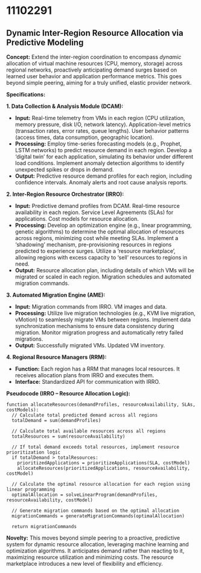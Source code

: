# 11102291

## Dynamic Inter-Region Resource Allocation via Predictive Modeling

**Concept:** Extend the inter-region coordination to encompass *dynamic* allocation of virtual machine resources (CPU, memory, storage) across regional networks, proactively anticipating demand surges based on learned user behavior and application performance metrics. This goes beyond simple peering, aiming for a truly unified, elastic provider network.

**Specifications:**

**1. Data Collection & Analysis Module (DCAM):**

*   **Input:** Real-time telemetry from VMs in each region (CPU utilization, memory pressure, disk I/O, network latency). Application-level metrics (transaction rates, error rates, queue lengths). User behavior patterns (access times, data consumption, geographic location).
*   **Processing:** Employ time-series forecasting models (e.g., Prophet, LSTM networks) to predict resource demand in each region. Develop a ‘digital twin’ for each application, simulating its behavior under different load conditions. Implement anomaly detection algorithms to identify unexpected spikes or drops in demand.
*   **Output:**  Predictive resource demand profiles for each region, including confidence intervals. Anomaly alerts and root cause analysis reports.

**2. Inter-Region Resource Orchestrator (IRRO):**

*   **Input:** Predictive demand profiles from DCAM. Real-time resource availability in each region. Service Level Agreements (SLAs) for applications. Cost models for resource allocation.
*   **Processing:**  Develop an optimization engine (e.g., linear programming, genetic algorithms) to determine the optimal allocation of resources across regions, minimizing cost while meeting SLAs. Implement a ‘shadowing’ mechanism, pre-provisioning resources in regions predicted to experience surges. Utilize a ‘resource marketplace’, allowing regions with excess capacity to ‘sell’ resources to regions in need.
*   **Output:** Resource allocation plan, including details of which VMs will be migrated or scaled in each region. Migration schedules and automated migration commands.

**3. Automated Migration Engine (AME):**

*   **Input:** Migration commands from IRRO. VM images and data.
*   **Processing:** Utilize live migration technologies (e.g., KVM live migration, vMotion) to seamlessly migrate VMs between regions. Implement data synchronization mechanisms to ensure data consistency during migration. Monitor migration progress and automatically retry failed migrations.
*   **Output:** Successfully migrated VMs. Updated VM inventory.

**4. Regional Resource Managers (RRM):**

*   **Function:** Each region has a RRM that manages local resources. It receives allocation plans from IRRO and executes them.
*   **Interface:** Standardized API for communication with IRRO.

**Pseudocode (IRRO – Resource Allocation Logic):**

```
function allocateResources(demandProfiles, resourceAvailability, SLAs, costModels):
  // Calculate total predicted demand across all regions
  totalDemand = sum(demandProfiles)

  // Calculate total available resources across all regions
  totalResources = sum(resourceAvailability)

  // If total demand exceeds total resources, implement resource prioritization logic
  if totalDemand > totalResources:
    prioritizedApplications = prioritizeApplications(SLA, costModel)
    allocateResources(prioritizedApplications, resourceAvailability, costModel)

  // Calculate the optimal resource allocation for each region using linear programming
  optimalAllocation = solveLinearProgram(demandProfiles, resourceAvailability, costModel)

  // Generate migration commands based on the optimal allocation
  migrationCommands = generateMigrationCommands(optimalAllocation)

  return migrationCommands
```

**Novelty:** This moves beyond simple peering to a proactive, predictive system for dynamic resource allocation, leveraging machine learning and optimization algorithms. It anticipates demand rather than reacting to it, maximizing resource utilization and minimizing costs. The resource marketplace introduces a new level of flexibility and efficiency.